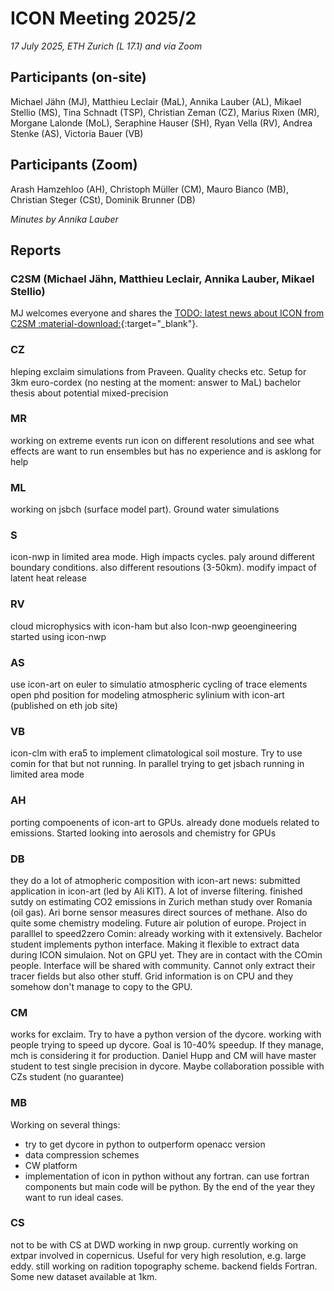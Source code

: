 # ICON Meeting 2025/2

*17 July 2025, ETH Zurich (L 17.1) and via Zoom*

## Participants (on-site)
Michael Jähn (MJ),
Matthieu Leclair (MaL),
Annika Lauber (AL),
Mikael Stellio (MS),
Tina Schnadt (TSP),
Christian Zeman (CZ),
Marius Rixen (MR),
Morgane Lalonde (MoL),
Seraphine Hauser (SH),
Ryan Vella (RV),
Andrea Stenke (AS),
Victoria Bauer (VB)

## Participants (Zoom)
Arash Hamzehloo (AH),
Christoph Müller (CM),
Mauro Bianco (MB),
Christian Steger (CSt),
Dominik Brunner (DB)

_Minutes by Annika Lauber_

## Reports

### C2SM (Michael Jähn, Matthieu Leclair, Annika Lauber, Mikael Stellio)
MJ welcomes everyone and shares the [TODO: latest news about ICON from C2SM :material-download:](https://polybox.ethz.ch/index.php/s/2H7DBRBQSc4Rtk8){:target="_blank"}.

### CZ
hleping exclaim simulations from Praveen. Quality checks etc. 
Setup for 3km euro-cordex (no nesting at the moment: answer to MaL)
bachelor thesis about potential mixed-precision

### MR
working on extreme events
run icon on different resolutions and see what effects are
want to run ensembles but has no experience and is asklong for help

### ML
working on jsbch (surface model part). Ground water simulations

### S
icon-nwp in limited area mode. High impacts cycles. paly around different boundary conditions. also different resoutions (3-50km).
modify impact of latent heat release

### RV
cloud microphysics with icon-ham but also Icon-nwp
geoengineering
started using icon-nwp

### AS
use icon-art on euler to simulatio atmospheric cycling of trace elements
open phd position for modeling atmospheric sylinium with icon-art (published on eth job site)

### VB
icon-clm with era5 to implement climatological soil mosture. Try to use comin for that but not running.
In parallel trying to get jsbach running in limited area mode

### AH
porting compoenents of icon-art to GPUs. already done moduels related to emissions.
Started looking into aerosols and chemistry for GPUs

### DB
they do a lot of atmopheric composition with icon-art
news: submitted application in icon-art (led by Ali KIT).
A lot of inverse filtering.
finished sutdy on estimating CO2 emissions in Zurich
methan study over Romania (oil gas). Ari borne sensor measures direct sources of methane.
Also do quite some chemistry modeling. Future air polution of europe. Project in paralllel to speed2zero
Comin: already working with it extensively. Bachelor student implements python interface. Making it flexible to extract data during ICON simulaion. Not on GPU yet. They are in contact with the COmin people. Interface will be shared with community. Cannot only extract their tracer fields but also other stuff. Grid information is on CPU and they somehow don't manage to copy to the GPU.

### CM
works for exclaim. Try to have a python version of the dycore. working with people trying to speed up dycore. Goal is 10-40% speedup. If they manage, mch is considering it for production. Daniel Hupp and CM will have master student to test single precision in dycore. Maybe collaboration possible with CZs student (no guarantee)

### MB
Working on several things:
- try to get dycore in python to outperform openacc version
- data compression schemes
- CW platform
- implementation of icon in python without any fortran. can use fortran components but main code will be python. By the end of the year they want to run ideal cases.

### CS
not to be with CS at DWD
working in nwp group. currently working on extpar
involved in copernicus. Useful for very high resolution, e.g. large eddy.
still working on radition topography scheme.
backend fields Fortran. Some new dataset available at 1km.


